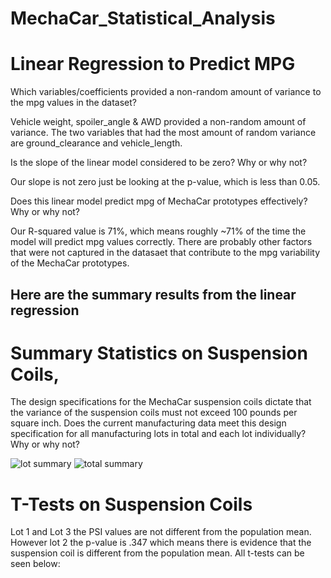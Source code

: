 # MechaCar_Statistical_Analysis

# Linear Regression to Predict MPG
Which variables/coefficients provided a non-random amount of variance to the mpg values in the dataset?

Vehicle weight, spoiler_angle & AWD provided a non-random amount of variance. The two variables that had the most amount of random variance are ground_clearance and vehicle_length.

Is the slope of the linear model considered to be zero? Why or why not?

Our slope is not zero just be looking at the p-value, which is less than 0.05.

Does this linear model predict mpg of MechaCar prototypes effectively? Why or why not?

Our R-squared value is 71%, which means roughly ~71% of the time the model will predict mpg values correctly. There are probably other factors that were not captured in the datasaet that contribute to the mpg variability of the MechaCar prototypes.

## Here are the summary results from the linear regression


# Summary Statistics on Suspension Coils,
The design specifications for the MechaCar suspension coils dictate that the variance of the suspension coils must not exceed 100 pounds per square inch. Does the current manufacturing data meet this design specification for all manufacturing lots in total and each lot individually? Why or why not?

![lot summary](https://user-images.githubusercontent.com/71739110/105638258-ac1e8800-5eac-11eb-8ef2-637c0d5089e1.png)
![total summary](https://user-images.githubusercontent.com/71739110/105638260-ad4fb500-5eac-11eb-8217-e3d54ae54689.png)

# T-Tests on Suspension Coils
Lot 1 and Lot 3 the PSI values are not different from the population mean. However lot 2 the p-value is .347 which means there is evidence that the suspension coil is different from the population mean. All t-tests can be seen below:

